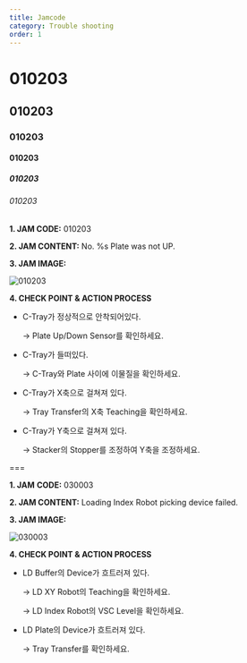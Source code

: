```yaml
---
title: Jamcode
category: Trouble shooting
order: 1
---
```


# 010203   
## 010203   
### 010203   
#### 010203    
##### 010203   
###### 010203   

**1. JAM CODE:** 010203

**2. JAM CONTENT:** No. %s Plate was not UP.

**3. JAM IMAGE:**

![010203](https://user-images.githubusercontent.com/85915538/125031298-060fb480-e0bf-11eb-984c-86b0b600eef0.png)

**4. CHECK POINT & ACTION PROCESS**

- C-Tray가 정상적으로 안착되어있다.

  → Plate Up/Down Sensor를 확인하세요.

- C-Tray가 들떠있다.

  → C-Tray와 Plate 사이에 이물질을 확인하세요.

- C-Tray가 X축으로 걸쳐져 있다. 

  → Tray Transfer의 X축 Teaching을 확인하세요.

- C-Tray가 Y축으로 걸쳐져 있다.

  → Stacker의 Stopper를 조정하여 Y축을 조정하세요.

===

**1. JAM** **CODE:** 030003

**2. JAM CONTENT:** Loading Index Robot picking device failed.

**3. JAM IMAGE:**

![030003](https://user-images.githubusercontent.com/85915538/125031285-0314c400-e0bf-11eb-904e-dd5172caaa41.png)

**4. CHECK POINT & ACTION PROCESS**

* LD Buffer의 Device가 흐트러져 있다.

  → LD XY Robot의 Teaching을 확인하세요.

  → LD Index Robot의 VSC Level을 확인하세요.

* LD Plate의 Device가 흐트러져 있다.

  → Tray Transfer를 확인하세요. 








  

